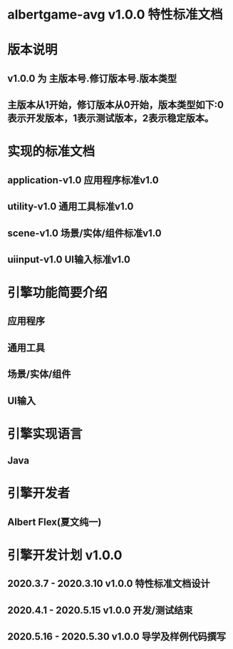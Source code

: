 # albertgame-avg v1.0.0 特性标准文档

# 版本说明
## v1.0.0 为 主版本号.修订版本号.版本类型  
## 主版本从1开始，修订版本从0开始，版本类型如下:0 表示开发版本，1表示测试版本，2表示稳定版本。

# 实现的标准文档 
## application-v1.0 应用程序标准v1.0
## utility-v1.0     通用工具标准v1.0
## scene-v1.0		场景/实体/组件标准v1.0
## uiinput-v1.0		UI输入标准v1.0

# 引擎功能简要介绍
## 应用程序
## 通用工具
## 场景/实体/组件
## UI输入

# 引擎实现语言
## Java

# 引擎开发者
## Albert Flex(夏文纯一)

# 引擎开发计划 v1.0.0
## 2020.3.7		-	2020.3.10 v1.0.0 特性标准文档设计
## 2020.4.1 	- 	2020.5.15 v1.0.0 开发/测试结束
## 2020.5.16 	- 	2020.5.30 v1.0.0 导学及样例代码撰写